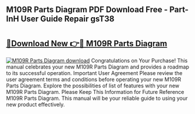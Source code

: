 ## M109R Parts Diagram PDF Download Free - Part-InH User Guide Repair gsT38

# <h2><a href="http://dfsajru.blite.top/?on=M109R+Parts+Diagram">🔗Download New 👉🔴 M109R Parts Diagram</a></h2>

[![M109R Parts Diagram download](https://i.imgur.com/lujVjoI.png)](http://dfsajru.blite.top/?on=M109R+Parts+Diagram)
Congratulations on Your Purchase! This manual celebrates your new M109R Parts Diagram and provides a roadmap to its successful operation. Important User Agreement Please review the user agreement terms and conditions before operating your new M109R Parts Diagram. Explore the possibilities of list of features with your new M109R Parts Diagram. Please Keep This Information for Future Reference M109R Parts Diagram. This manual will be your reliable guide to using your new product effectively.
